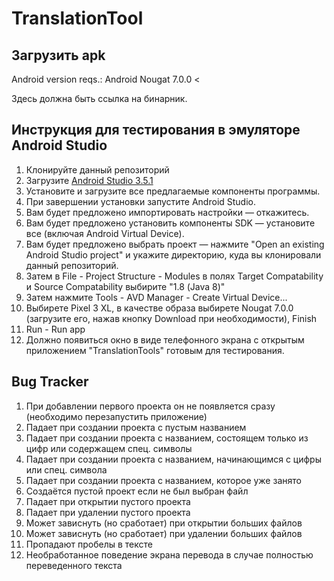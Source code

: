 # TranslationTool

## Загрузить apk
Android version reqs.: Android Nougat 7.0.0 <

Здесь должна быть ссылка на бинарник.

## Инструкция для тестирования в эмуляторе Android Studio
1. Клонируйте данный репозиторий
2. Загрузите [Android Studio 3.5.1](https://developer.android.com/studio)
3. Установите и загрузите все предлагаемые компоненты программы.
4. При завершении установки запустите Android Studio.
5. Вам будет предложено импортировать настройки — откажитесь.
6. Вам будет предложено установить компоненты SDK — установите все (включая Android Virtual Device).
7. Вам будет предложено выбрать проект — нажмите "Open an existing Android Studio project" и укажите директорию, куда вы клонировали данный репозиторий.
8. Затем в File - Project Structure - Modules в полях Target Compatability и Source Compatability выбирите "1.8 (Java 8)"
9. Затем нажмите Tools - AVD Manager - Create Virtual Device...
10. Выбирете Pixel 3 XL, в качестве образа выбирете Nougat 7.0.0 (загрузите его, нажав кнопку Download при необходимости), Finish
11. Run - Run app
12. Должно появиться окно в виде телефонного экрана с открытым приложением "TranslationTools" готовым для тестирования. 


## Bug Tracker

1. При добавлении первого проекта он не появляется сразу (необходимо перезапустить приложение)
2. Падает при создании проекта с пустым названием
3. Падает при создании проекта с названием, состоящем только из цифр или содержащем спец. символы
4. Падает при создании проекта с названием, начинающимся с цифры или спец. символа
5. Падает при создании проекта с названием, которое уже занято
6. Создаётся пустой проект если не был выбран файл
7. Падает при открытии пустого проекта 
8. Падает при удалении пустого проекта
9. Может зависнуть (но сработает) при открытии больших файлов 
10. Может зависнуть (но сработает) при удалении больших файлов 
11. Пропадают пробелы в тексте
12. Необработанное поведение экрана перевода в случае полностью переведенного текста
